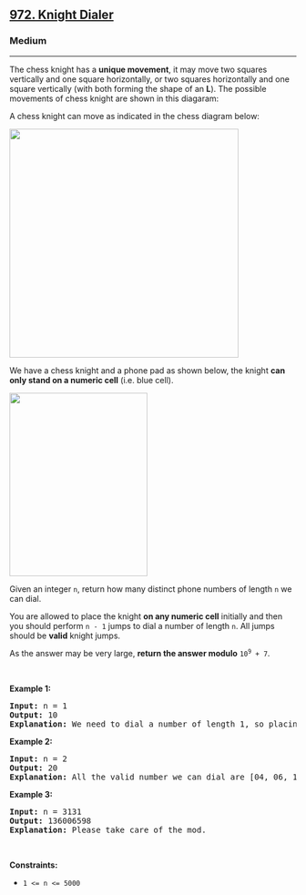 <h2><a href="https://leetcode.com/problems/knight-dialer/?envType=list&envId=rlcmpfmt">972. Knight Dialer</a></h2><h3>Medium</h3><hr><p>The chess knight has a <strong>unique movement</strong>,&nbsp;it may move two squares vertically and one square horizontally, or two squares horizontally and one square vertically (with both forming the shape of an <strong>L</strong>). The possible movements of chess knight are shown in this diagaram:</p>

<p>A chess knight can move as indicated in the chess diagram below:</p>
<img alt="" src="https://assets.leetcode.com/uploads/2020/08/18/chess.jpg" style="width: 402px; height: 402px;" />
<p>We have a chess knight and a phone pad as shown below, the knight <strong>can only stand on a numeric cell</strong>&nbsp;(i.e. blue cell).</p>
<img alt="" src="https://assets.leetcode.com/uploads/2020/08/18/phone.jpg" style="width: 242px; height: 322px;" />
<p>Given an integer <code>n</code>, return how many distinct phone numbers of length <code>n</code> we can dial.</p>

<p>You are allowed to place the knight <strong>on any numeric cell</strong> initially and then you should perform <code>n - 1</code> jumps to dial a number of length <code>n</code>. All jumps should be <strong>valid</strong> knight jumps.</p>

<p>As the answer may be very large, <strong>return the answer modulo</strong> <code>10<sup>9</sup> + 7</code>.</p>

<p>&nbsp;</p>
<p><strong class="example">Example 1:</strong></p>

<pre>
<strong>Input:</strong> n = 1
<strong>Output:</strong> 10
<strong>Explanation:</strong> We need to dial a number of length 1, so placing the knight over any numeric cell of the 10 cells is sufficient.
</pre>

<p><strong class="example">Example 2:</strong></p>

<pre>
<strong>Input:</strong> n = 2
<strong>Output:</strong> 20
<strong>Explanation:</strong> All the valid number we can dial are [04, 06, 16, 18, 27, 29, 34, 38, 40, 43, 49, 60, 61, 67, 72, 76, 81, 83, 92, 94]
</pre>

<p><strong class="example">Example 3:</strong></p>

<pre>
<strong>Input:</strong> n = 3131
<strong>Output:</strong> 136006598
<strong>Explanation:</strong> Please take care of the mod.
</pre>

<p>&nbsp;</p>
<p><strong>Constraints:</strong></p>

<ul>
	<li><code>1 &lt;= n &lt;= 5000</code></li>
</ul>
